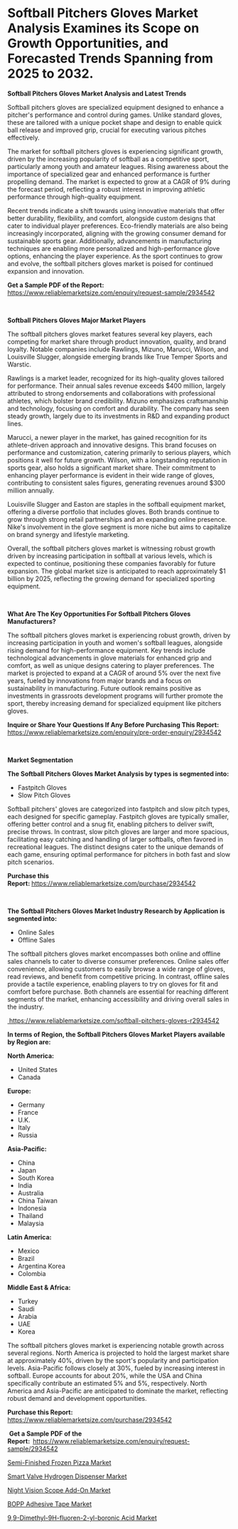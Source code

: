<p><h1>Softball Pitchers Gloves Market Analysis Examines its Scope on Growth Opportunities, and Forecasted Trends Spanning from 2025 to 2032.</h1></p><p><strong>Softball Pitchers Gloves Market Analysis and Latest Trends</strong></p>
<p><p>Softball pitchers gloves are specialized equipment designed to enhance a pitcher's performance and control during games. Unlike standard gloves, these are tailored with a unique pocket shape and design to enable quick ball release and improved grip, crucial for executing various pitches effectively. </p><p>The market for softball pitchers gloves is experiencing significant growth, driven by the increasing popularity of softball as a competitive sport, particularly among youth and amateur leagues. Rising awareness about the importance of specialized gear and enhanced performance is further propelling demand. The market is expected to grow at a CAGR of 9% during the forecast period, reflecting a robust interest in improving athletic performance through high-quality equipment.</p><p>Recent trends indicate a shift towards using innovative materials that offer better durability, flexibility, and comfort, alongside custom designs that cater to individual player preferences. Eco-friendly materials are also being increasingly incorporated, aligning with the growing consumer demand for sustainable sports gear. Additionally, advancements in manufacturing techniques are enabling more personalized and high-performance glove options, enhancing the player experience. As the sport continues to grow and evolve, the softball pitchers gloves market is poised for continued expansion and innovation.</p></p>
<p><strong>Get a Sample PDF of the Report:&nbsp;</strong> <a href="https://www.reliablemarketsize.com/enquiry/request-sample/2934542?utm_campaign=2041&utm_medium=2&utm_source=Github&utm_content=ia&utm_term=13032025&utm_id=softball-pitchers-gloves">https://www.reliablemarketsize.com/enquiry/request-sample/2934542</a></p>
<p>&nbsp;</p>
<p><strong>Softball Pitchers Gloves Major Market Players</strong></p>
<p><p>The softball pitchers gloves market features several key players, each competing for market share through product innovation, quality, and brand loyalty. Notable companies include Rawlings, Mizuno, Marucci, Wilson, and Louisville Slugger, alongside emerging brands like True Temper Sports and Warstic.</p><p>Rawlings is a market leader, recognized for its high-quality gloves tailored for performance. Their annual sales revenue exceeds $400 million, largely attributed to strong endorsements and collaborations with professional athletes, which bolster brand credibility. Mizuno emphasizes craftsmanship and technology, focusing on comfort and durability. The company has seen steady growth, largely due to its investments in R&D and expanding product lines.</p><p>Marucci, a newer player in the market, has gained recognition for its athlete-driven approach and innovative designs. This brand focuses on performance and customization, catering primarily to serious players, which positions it well for future growth. Wilson, with a longstanding reputation in sports gear, also holds a significant market share. Their commitment to enhancing player performance is evident in their wide range of gloves, contributing to consistent sales figures, generating revenues around $300 million annually.</p><p>Louisville Slugger and Easton are staples in the softball equipment market, offering a diverse portfolio that includes gloves. Both brands continue to grow through strong retail partnerships and an expanding online presence. Nike's involvement in the glove segment is more niche but aims to capitalize on brand synergy and lifestyle marketing.</p><p>Overall, the softball pitchers gloves market is witnessing robust growth driven by increasing participation in softball at various levels, which is expected to continue, positioning these companies favorably for future expansion. The global market size is anticipated to reach approximately $1 billion by 2025, reflecting the growing demand for specialized sporting equipment.</p></p>
<p>&nbsp;</p>
<p><strong>What Are The Key Opportunities For Softball Pitchers Gloves Manufacturers?</strong></p>
<p><p>The softball pitchers gloves market is experiencing robust growth, driven by increasing participation in youth and women's softball leagues, alongside rising demand for high-performance equipment. Key trends include technological advancements in glove materials for enhanced grip and comfort, as well as unique designs catering to player preferences. The market is projected to expand at a CAGR of around 5% over the next five years, fueled by innovations from major brands and a focus on sustainability in manufacturing. Future outlook remains positive as investments in grassroots development programs will further promote the sport, thereby increasing demand for specialized equipment like pitchers gloves.</p></p>
<p><strong>Inquire or Share Your Questions If Any Before Purchasing This Report:</strong> <a href="https://www.reliablemarketsize.com/enquiry/pre-order-enquiry/2934542?utm_campaign=2041&utm_medium=2&utm_source=Github&utm_content=ia&utm_term=13032025&utm_id=softball-pitchers-gloves">https://www.reliablemarketsize.com/enquiry/pre-order-enquiry/2934542</a></p>
<p>&nbsp;</p>
<p><strong>Market Segmentation</strong></p>
<p><strong>The Softball Pitchers Gloves Market Analysis by types is segmented into:</strong></p>
<p><ul><li>Fastpitch Gloves</li><li>Slow Pitch Gloves</li></ul></p>
<p><p>Softball pitchers' gloves are categorized into fastpitch and slow pitch types, each designed for specific gameplay. Fastpitch gloves are typically smaller, offering better control and a snug fit, enabling pitchers to deliver swift, precise throws. In contrast, slow pitch gloves are larger and more spacious, facilitating easy catching and handling of larger softballs, often favored in recreational leagues. The distinct designs cater to the unique demands of each game, ensuring optimal performance for pitchers in both fast and slow pitch scenarios.</p></p>
<p><strong>Purchase this Report:&nbsp;</strong><a href="https://www.reliablemarketsize.com/purchase/2934542?utm_campaign=2041&utm_medium=2&utm_source=Github&utm_content=ia&utm_term=13032025&utm_id=softball-pitchers-gloves">https://www.reliablemarketsize.com/purchase/2934542</a></p>
<p>&nbsp;</p>
<p><strong>The Softball Pitchers Gloves Market Industry Research by Application is segmented into:</strong></p>
<p><ul><li>Online Sales</li><li>Offline Sales</li></ul></p>
<p><p>The softball pitchers gloves market encompasses both online and offline sales channels to cater to diverse consumer preferences. Online sales offer convenience, allowing customers to easily browse a wide range of gloves, read reviews, and benefit from competitive pricing. In contrast, offline sales provide a tactile experience, enabling players to try on gloves for fit and comfort before purchase. Both channels are essential for reaching different segments of the market, enhancing accessibility and driving overall sales in the industry.</p></p>
<p><a href="https://www.reliablemarketsize.com/softball-pitchers-gloves-r2934542?utm_campaign=2041&utm_medium=2&utm_source=Github&utm_content=ia&utm_term=13032025&utm_id=softball-pitchers-gloves">&nbsp;https://www.reliablemarketsize.com/softball-pitchers-gloves-r2934542</a></p>
<p><strong>In terms of Region, the Softball Pitchers Gloves Market Players available by Region are:</strong></p>
<p>
    <p> <strong> North America: </strong>
        <ul>
            <li>United States</li>
            <li>Canada</li>
        </ul>
        </p> 
    <p> <strong> Europe: </strong>
        <ul>
            <li>Germany</li>
            <li>France</li>
            <li>U.K.</li>
            <li>Italy</li>
            <li>Russia</li>
        </ul>
        </p> 
    <p> <strong> Asia-Pacific: </strong>
        <ul>
            <li>China</li>
            <li>Japan</li>
            <li>South Korea</li>
            <li>India</li>
            <li>Australia</li>
            <li>China Taiwan</li>
            <li>Indonesia</li>
            <li>Thailand</li>
            <li>Malaysia</li>
        </ul>
        </p> 
    <p> <strong> Latin America: </strong>
        <ul>
            <li>Mexico</li>
            <li>Brazil</li>
            <li>Argentina Korea</li>
            <li>Colombia</li>
        </ul>
        </p> 
    <p> <strong> Middle East & Africa: </strong>
        <ul>
            <li>Turkey</li>
            <li>Saudi</li>
            <li>Arabia</li>
            <li>UAE</li>
            <li>Korea</li>
        </ul>
    </p>
    </p>
<p><p>The softball pitchers gloves market is experiencing notable growth across several regions. North America is projected to hold the largest market share at approximately 40%, driven by the sport's popularity and participation levels. Asia-Pacific follows closely at 30%, fueled by increasing interest in softball. Europe accounts for about 20%, while the USA and China specifically contribute an estimated 5% and 5%, respectively. North America and Asia-Pacific are anticipated to dominate the market, reflecting robust demand and development opportunities.</p></p>
<p><strong>Purchase this Report: </strong><a href="https://www.reliablemarketsize.com/purchase/2934542?utm_campaign=2041&utm_medium=2&utm_source=Github&utm_content=ia&utm_term=13032025&utm_id=softball-pitchers-gloves">https://www.reliablemarketsize.com/purchase/2934542</a></p>
<p>&nbsp;<strong>Get a Sample PDF of the Report:&nbsp;&nbsp;</strong><a href="https://www.reliablemarketsize.com/enquiry/request-sample/2934542?utm_campaign=2041&utm_medium=2&utm_source=Github&utm_content=ia&utm_term=13032025&utm_id=softball-pitchers-gloves">https://www.reliablemarketsize.com/enquiry/request-sample/2934542</a></p>
<p><strong></strong></p>
<p><p><a href="https://github.com/viohlbrenksf/Market-Research-Report-List-1/blob/main/semi-finished-frozen-pizza-market.md?utm_campaign=2041&utm_medium=2&utm_source=Github&utm_content=ia&utm_term=13032025&utm_id=softball-pitchers-gloves">Semi-Finished Frozen Pizza Market</a></p><p><a href="https://github.com/ashepherd82/Market-Research-Report-List-7/blob/main/smart-valve-hydrogen-dispenser-market.md?utm_campaign=2041&utm_medium=2&utm_source=Github&utm_content=ia&utm_term=13032025&utm_id=softball-pitchers-gloves">Smart Valve Hydrogen Dispenser Market</a></p><p><a href="https://github.com/landtmman/Market-Research-Report-List-1/blob/main/night-vision-scope-add-on-market.md?utm_campaign=2041&utm_medium=2&utm_source=Github&utm_content=ia&utm_term=13032025&utm_id=softball-pitchers-gloves">Night Vision Scope Add-On Market</a></p><p><a href="https://github.com/vasosblenksk/Market-Research-Report-List-1/blob/main/bopp-adhesive-tape-market.md?utm_campaign=2041&utm_medium=2&utm_source=Github&utm_content=ia&utm_term=13032025&utm_id=softball-pitchers-gloves">BOPP Adhesive Tape Market</a></p><p><a href="https://github.com/keehnkaesssi/Market-Research-Report-List-1/blob/main/99-dimethyl-9h-fluoren-2-yl-boronic-acid-market.md?utm_campaign=2041&utm_medium=2&utm_source=Github&utm_content=ia&utm_term=13032025&utm_id=softball-pitchers-gloves">9,9-Dimethyl-9H-fluoren-2-yl-boronic Acid Market</a></p></p>